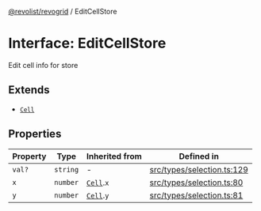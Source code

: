 [@revolist/revogrid](README.md) / EditCellStore

# Interface: EditCellStore

Edit cell info for store

## Extends

- [`Cell`](Interface.Cell.md)

## Properties

| Property | Type | Inherited from | Defined in |
| ------ | ------ | ------ | ------ |
| `val?` | `string` | - | [src/types/selection.ts:129](https://github.com/revolist/revogrid/blob/0ab93afcbb5b98b002edc76b162fc6cdefa047cd/src/types/selection.ts#L129) |
| `x` | `number` | [`Cell`](Interface.Cell.md).`x` | [src/types/selection.ts:80](https://github.com/revolist/revogrid/blob/0ab93afcbb5b98b002edc76b162fc6cdefa047cd/src/types/selection.ts#L80) |
| `y` | `number` | [`Cell`](Interface.Cell.md).`y` | [src/types/selection.ts:81](https://github.com/revolist/revogrid/blob/0ab93afcbb5b98b002edc76b162fc6cdefa047cd/src/types/selection.ts#L81) |
